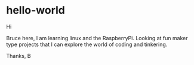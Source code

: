 # hello-world

Hi

Bruce here, I am learning linux and the RaspberryPi. Looking at fun maker type projects that I can explore the world of coding and tinkering.

Thanks,
B
